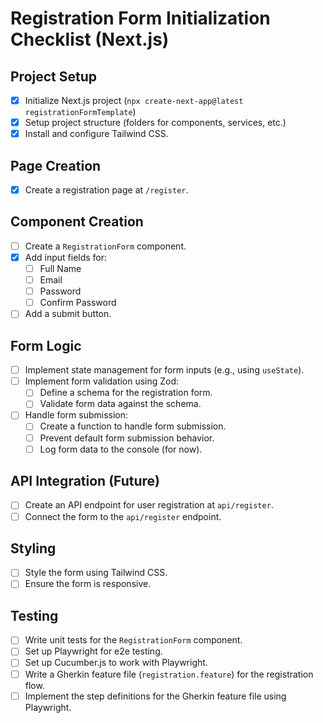 
# Registration Form Initialization Checklist (Next.js)

## Project Setup
- [x] Initialize Next.js project (`npx create-next-app@latest registrationFormTemplate`)
- [x] Setup project structure (folders for components, services, etc.)
- [x] Install and configure Tailwind CSS.

## Page Creation
- [x] Create a registration page at `/register`.

## Component Creation
- [ ] Create a `RegistrationForm` component.
- [x] Add input fields for:
    - [ ] Full Name
    - [ ] Email
    - [ ] Password
    - [ ] Confirm Password
- [ ] Add a submit button.

## Form Logic
- [ ] Implement state management for form inputs (e.g., using `useState`).
- [ ] Implement form validation using Zod:
    - [ ] Define a schema for the registration form.
    - [ ] Validate form data against the schema.
- [ ] Handle form submission:
    - [ ] Create a function to handle form submission.
    - [ ] Prevent default form submission behavior.
    - [ ] Log form data to the console (for now).

## API Integration (Future)
- [ ] Create an API endpoint for user registration at `api/register`.
- [ ] Connect the form to the `api/register` endpoint.

## Styling
- [ ] Style the form using Tailwind CSS.
- [ ] Ensure the form is responsive.

## Testing
- [ ] Write unit tests for the `RegistrationForm` component.
- [ ] Set up Playwright for e2e testing.
- [ ] Set up Cucumber.js to work with Playwright.
- [ ] Write a Gherkin feature file (`registration.feature`) for the registration flow.
- [ ] Implement the step definitions for the Gherkin feature file using Playwright.
